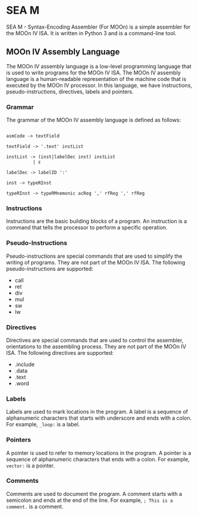 # SEA M

SEA M - Syntax-Encoding Assembler (For MOOn) is a simple assembler for the MOOn IV ISA. It is written in Python 3 and is a command-line tool.

## MOOn IV Assembly Language

The MOOn IV assembly language is a low-level programming language that is used to write programs for the MOOn IV ISA. The MOOn IV assembly language is a human-readable representation of the machine code that is executed by the MOOn IV processor. In this language, we have instructions, pseudo-instructions, directives, labels and pointers.

### Grammar

The grammar of the MOOn IV assembly language is defined as follows:

```

asmCode -> textField

textField -> '.text' instList

instList -> (inst|labelDec inst) instList
          | ε

labelDec -> labelID ':'

inst -> typeRInst

typeRInst -> typeRMnemonic acReg ',' rfReg ',' rfReg

```

### Instructions

Instructions are the basic building blocks of a program. An instruction is a command that tells the processor to perform a specific operation.

### Pseudo-Instructions

Pseudo-instructions are special commands that are used to simplify the writing of programs. They are not part of the MOOn IV ISA. The following pseudo-instructions are supported:

- call
- ret
- div
- mul
- sw
- lw

### Directives

Directives are special commands that are used to control the assembler, orientations to the assembling process. They are not part of the MOOn IV ISA. The following directives are supported:

- .include
- .data
- .text
- .word

### Labels

Labels are used to mark locations in the program. A label is a sequence of alphanumeric characters that starts with underscore and ends with a colon. For example, `_loop:` is a label.

### Pointers

A pointer is used to refer to memory locations in the program. A pointer is a sequence of alphanumeric characters that ends with a colon. For example, `vector:` is a pointer.

### Comments

Comments are used to document the program. A comment starts with a semicolon and ends at the end of the line. For example, `; This is a comment.` is a comment.
